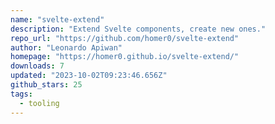 ```yaml
---
name: "svelte-extend"
description: "Extend Svelte components, create new ones."
repo_url: "https://github.com/homer0/svelte-extend"
author: "Leonardo Apiwan"
homepage: "https://homer0.github.io/svelte-extend/"
downloads: 7
updated: "2023-10-02T09:23:46.656Z"
github_stars: 25
tags: 
  - tooling
---
```

